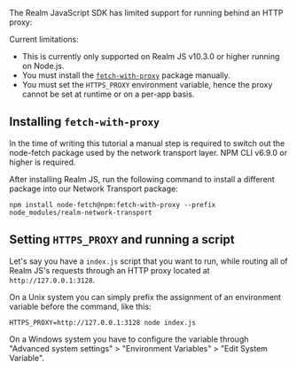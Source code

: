 The Realm JavaScript SDK has limited support for running behind an HTTP proxy:

Current limitations:
- This is currently only supported on Realm JS v10.3.0 or higher running on Node.js.
- You must install the [`fetch-with-proxy`](https://www.npmjs.com/package/fetch-with-proxy) package manually.
- You must set the `HTTPS_PROXY` environment variable, hence the proxy cannot be set at runtime or on a per-app basis.

## Installing `fetch-with-proxy`

In the time of writing this tutorial a manual step is required to switch out the node-fetch package used by the network transport layer. NPM CLI v6.9.0 or higher is required.

After installing Realm JS, run the following command to install a different package into our Network Transport package:

```
npm install node-fetch@npm:fetch-with-proxy --prefix node_modules/realm-network-transport
```

## Setting `HTTPS_PROXY` and running a script

Let's say you have a `index.js` script that you want to run, while routing all of Realm JS's requests through an HTTP proxy located at `http://127.0.0.1:3128`.

On a Unix system you can simply prefix the assignment of an environment variable before the command, like this:

```
HTTPS_PROXY=http://127.0.0.1:3128 node index.js
```

On a Windows system you have to configure the variable through "Advanced system settings" > "Environment Variables" > "Edit System Variable".
